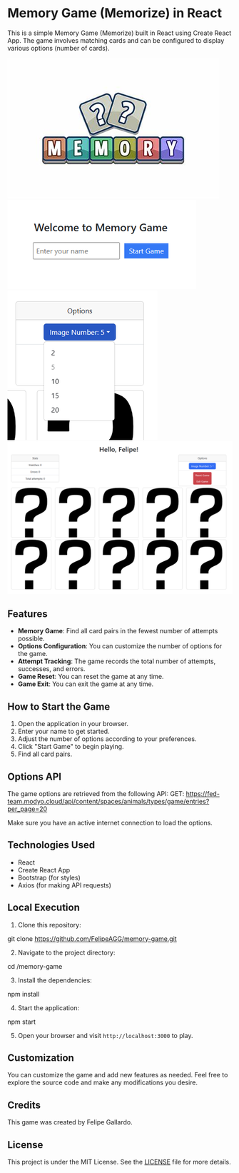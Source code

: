 # Memory Game (Memorize) in React

This is a simple Memory Game (Memorize) built in React using Create React App. The game involves matching cards and can be configured to display various options (number of cards).

![Game Screenshot](images/logo.jpg)
![Game Screenshot](images/first.png)
![Game Screenshot](images/second.png)
![Game Screenshot](images/third.png)

## Features

- **Memory Game**: Find all card pairs in the fewest number of attempts possible.
- **Options Configuration**: You can customize the number of options for the game.
- **Attempt Tracking**: The game records the total number of attempts, successes, and errors.
- **Game Reset**: You can reset the game at any time.
- **Game Exit**: You can exit the game at any time.

## How to Start the Game

1. Open the application in your browser.
2. Enter your name to get started.
3. Adjust the number of options according to your preferences.
4. Click "Start Game" to begin playing.
5. Find all card pairs.

## Options API

The game options are retrieved from the following API:
GET: https://fed-team.modyo.cloud/api/content/spaces/animals/types/game/entries?per_page=20

Make sure you have an active internet connection to load the options.

## Technologies Used

- React
- Create React App
- Bootstrap (for styles)
- Axios (for making API requests)

## Local Execution

1. Clone this repository:

git clone https://github.com/FelipeAGG/memory-game.git

2. Navigate to the project directory:

cd /memory-game

3. Install the dependencies:

npm install

4. Start the application:

npm start

5. Open your browser and visit `http://localhost:3000` to play.

## Customization

You can customize the game and add new features as needed. Feel free to explore the source code and make any modifications you desire.

## Credits

This game was created by Felipe Gallardo.

## License

This project is under the MIT License. See the [LICENSE](LICENSE) file for more details.
